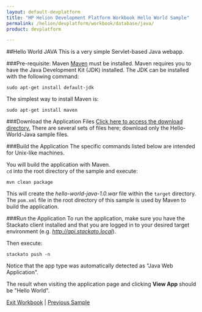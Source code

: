 ```yaml
---
layout: default-devplatform
title: "HP Helion Development Platform Workbook Hello World Sample"
permalink: /helion/devplatform/workbook/database/java/
product: devplatform

---
```

##Hello World JAVA
This is a very simple Servlet-based Java webapp.

###Pre-requisite: Maven
[Maven](http://maven.apache.org/ "Maven") must be installed. Maven requires you to have the Java Development Kit (JDK) installed. The JDK can be installed with the following command:

	sudo apt-get install default-jdk
The simplest way to install Maven is:

	sudo apt-get install maven 

###Download the Application Files
[Click here to access the download directory.](https://gitlab.gozer.hpcloud.net/developer-experience/sampleapps) There are several sets of files here; download only the Hello-World-Java sample files.
 
###Build the Application
The specific commands listed below are intended for Unix-like machines.

You will build the application with Maven.
<br> `cd` into the root directory of the sample and execute:

	mvn clean package

This will create the *hello-world-java-1.0.war* file within the `target` directory. The `pom.xml` file in the root directory of this sample is used by Maven to build the application. 

###Run the Application
To run the application, make sure you have the Stackato client installed and that you are logged in to your desired target environment (e.g. *http://api.stackato.local*).

Then execute:

	stackato push -n 

Notice that the app type was automatically detected as "Java Web Application". 

The result when visiting the application page and clicking **View App** should be "Hello World".	

[Exit Workbook](/helion/devplatform/) | [Previous Sample](/helion/workbook/messaging/java/) 